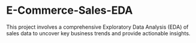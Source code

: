 # E-Commerce-Sales-EDA
This project involves a comprehensive Exploratory Data Analysis (EDA) of sales data to uncover key business trends and provide actionable insights.
